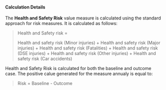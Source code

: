 
#### Calculation Details

The **Health and Safety Risk** value measure is calculated using the standard approach for risk measures. It is calculated as follows:

> Health and Safety risk =
>
> Health and safety risk (Minor injuries) + Health and safety risk (Major injuries) + Health and safety risk (Fatalities) + Health and safety risk (DSE injuries) + Health and safety risk (Other injuries) + Health and safety risk (Car accidents)

Health and Safety Risk is calculated for both the baseline and outcome case. The positive calue generated for the measure annualy is equal to:

> Risk = Baseline - Outcome